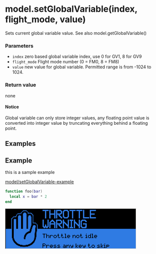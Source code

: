 # model.setGlobalVariable\(index, flight\_mode, value\)

Sets current global variable value. See also model.getGlobalVariable\(\)

### Parameters

* `index` zero based global variable index, use 0 for GV1, 8 for GV9
* `flight_mode` Flight mode number \(0 = FM0, 8 = FM8\)
* `value` new value for global variable. Permitted range is from -1024 to 1024.

### Return value

none

#### Notice

Global variable can only store integer values, any floating point value is converted into integer value by truncating everything behind a floating point.

## Examples

## Example

this is a sample example

[model/setGlobalVariable-example](https://raw.githubusercontent.com/opentx/lua-reference-guide/opentx_2.2/model/setGlobalVariable-example.lua)

```lua
function foo(bar)
  local x = bar * 2
end
```

![](../../.gitbook/assets/setGlobalVariable-example.png)


